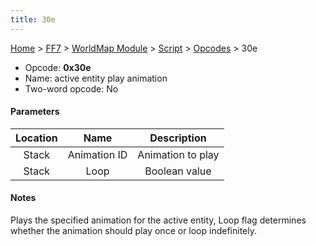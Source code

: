```yaml
---
title: 30e
---
```


[Home](../../../../index.md) > [FF7](../../../../FF7.md) > [WorldMap Module](../../../WorldMap_Module.md) > [Script](../../Script.md) > [Opcodes](../Opcodes.md) > 30e

-   Opcode: **0x30e**
-   Name: active entity play animation
-   Two-word opcode: No

#### Parameters

| Location |     Name     |    Description    |
|:--------:|:------------:|:-----------------:|
|  Stack   | Animation ID | Animation to play |
|  Stack   |     Loop     |   Boolean value   |

#### Notes

Plays the specified animation for the active entity, Loop flag determines whether the animation should play once or loop indefinitely.
